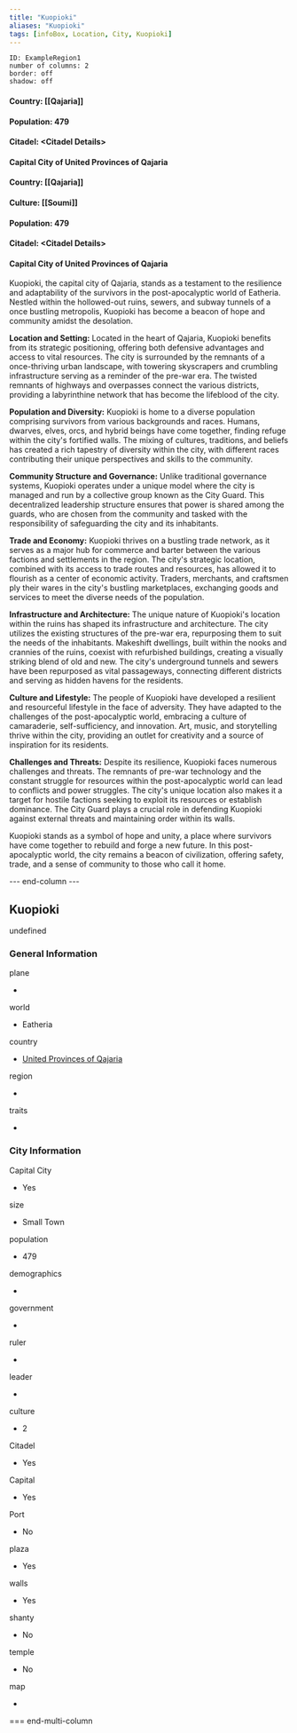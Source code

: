```yaml
---
title: "Kuopioki"
aliases: "Kuopioki"
tags: [infoBox, Location, City, Kuopioki]
---
```


```start-multi-column  
ID: ExampleRegion1  
number of columns: 2  
border: off
shadow: off
```

#### Country: [[Qajaria]]

#### Population: 479

#### Citadel: &lt;Citadel Details&gt;

#### Capital City of United Provinces of Qajaria



#### Country: [[Qajaria]]

#### Culture: [[Soumi]]

#### Population: 479

#### Citadel: &lt;Citadel Details&gt;

#### Capital City of United Provinces of Qajaria

Kuopioki, the capital city of Qajaria, stands as a testament to the resilience and adaptability of the survivors in the post-apocalyptic world of Eatheria. Nestled within the hollowed-out ruins, sewers, and subway tunnels of a once bustling metropolis, Kuopioki has become a beacon of hope and community amidst the desolation.

**Location and Setting:** Located in the heart of Qajaria, Kuopioki benefits from its strategic positioning, offering both defensive advantages and access to vital resources. The city is surrounded by the remnants of a once-thriving urban landscape, with towering skyscrapers and crumbling infrastructure serving as a reminder of the pre-war era. The twisted remnants of highways and overpasses connect the various districts, providing a labyrinthine network that has become the lifeblood of the city.

**Population and Diversity:** Kuopioki is home to a diverse population comprising survivors from various backgrounds and races. Humans, dwarves, elves, orcs, and hybrid beings have come together, finding refuge within the city's fortified walls. The mixing of cultures, traditions, and beliefs has created a rich tapestry of diversity within the city, with different races contributing their unique perspectives and skills to the community.

**Community Structure and Governance:** Unlike traditional governance systems, Kuopioki operates under a unique model where the city is managed and run by a collective group known as the City Guard. This decentralized leadership structure ensures that power is shared among the guards, who are chosen from the community and tasked with the responsibility of safeguarding the city and its inhabitants.

**Trade and Economy:** Kuopioki thrives on a bustling trade network, as it serves as a major hub for commerce and barter between the various factions and settlements in the region. The city's strategic location, combined with its access to trade routes and resources, has allowed it to flourish as a center of economic activity. Traders, merchants, and craftsmen ply their wares in the city's bustling marketplaces, exchanging goods and services to meet the diverse needs of the population.

**Infrastructure and Architecture:** The unique nature of Kuopioki's location within the ruins has shaped its infrastructure and architecture. The city utilizes the existing structures of the pre-war era, repurposing them to suit the needs of the inhabitants. Makeshift dwellings, built within the nooks and crannies of the ruins, coexist with refurbished buildings, creating a visually striking blend of old and new. The city's underground tunnels and sewers have been repurposed as vital passageways, connecting different districts and serving as hidden havens for the residents.

**Culture and Lifestyle:** The people of Kuopioki have developed a resilient and resourceful lifestyle in the face of adversity. They have adapted to the challenges of the post-apocalyptic world, embracing a culture of camaraderie, self-sufficiency, and innovation. Art, music, and storytelling thrive within the city, providing an outlet for creativity and a source of inspiration for its residents.

**Challenges and Threats:** Despite its resilience, Kuopioki faces numerous challenges and threats. The remnants of pre-war technology and the constant struggle for resources within the post-apocalyptic world can lead to conflicts and power struggles. The city's unique location also makes it a target for hostile factions seeking to exploit its resources or establish dominance. The City Guard plays a crucial role in defending Kuopioki against external threats and maintaining order within its walls.

Kuopioki stands as a symbol of hope and unity, a place where survivors have come together to rebuild and forge a new future. In this post-apocalyptic world, the city remains a beacon of civilization, offering safety, trade, and a sense of community to those who call it home.







--- end-column ---
<html>
    <div class="infobox">
        <div class="heading">
            <h2>Kuopioki</h2>
        </div>
    </div>
</html>

undefined

<html>
    <div class="infobox">
        <div class="infobox-group">
            <div class="heading">
                <h3>General Information</h3>
            </div>
            <div class="infobox-datarow">
                <p class="data-heading">plane</p>
                <ul class="data-content">
                    <li></li>
                </ul>
            </div>
            <div class="infobox-datarow">
                <p class="data-heading">world</p>
                <ul class="data-content">
                    <li>Eatheria</li>
                </ul>
            </div>
            <div class="infobox-datarow">
                <p class="data-heading">country</p>
                <ul class="data-content">
                    <li><a href="obsidian://open?vault=pf2eVault&file=zCampaign%2FEatheria%2FLocations%2FCountries%2FQajaria/United Provinces of Qajaria.md">United Provinces of Qajaria</a></li>
                </ul>
            </div>
            <div class="infobox-datarow">
                <p class="data-heading">region</p>
                <ul class="data-content">
                    <li></li>
                </ul>
            </div>
            <div class="infobox-datarow">
                <p class="data-heading">traits</p>
                <ul class="data-content">
                    <li></li>
                </ul>
            </div>
            <div class="heading">
                <h3>City Information</h3>
            </div>
            <div class="infobox-datarow">
                <p class="data-heading">Capital City</p>
                <ul class="data-content">
                    <li>Yes</li>
                </ul>
            </div>
            <div class="infobox-datarow">
                <p class="data-heading">size</p>
                <ul class="data-content">
                    <li>Small Town</li>
                </ul>
            </div>
            <div class="infobox-datarow">
                <p class="data-heading">population</p>
                <ul class="data-content">
                    <li>479</li>
                </ul>
            </div>
            <div class="infobox-datarow">
                <p class="data-heading">demographics</p>
                <ul class="data-content">
                    <li></li>
                </ul>
            </div>
            <div class="infobox-datarow">
                <p class="data-heading">government</p>
                <ul class="data-content">
                    <li></li>
                </ul>
            </div>
            <div class="infobox-datarow">
                <p class="data-heading">ruler</p>
                <ul class="data-content">
                    <li></li>
                </ul>
            </div>
            <div class="infobox-datarow">
                <p class="data-heading">leader</p>
                <ul class="data-content">
                    <li></li>
                </ul>
            </div>
            <div class="infobox-datarow">
                <p class="data-heading">culture</p>
                <ul class="data-content">
                    <li>2</li>
                </ul>
            </div>
            <div class="infobox-datarow">
                <p class="data-heading">Citadel</p>
                <ul class="data-content">
                    <li>Yes</li>
                </ul>
            </div>
            <div class="infobox-datarow">
                <p class="data-heading">Capital</p>
                <ul class="data-content">
                    <li>Yes</li>
                </ul>
            </div>
            <div class="infobox-datarow">
                <p class="data-heading">Port</p>
                <ul class="data-content">
                    <li>No</li>
                </ul>
            </div>
            <div class="infobox-datarow">
                <p class="data-heading">plaza</p>
                <ul class="data-content">
                    <li>Yes</li>
                </ul>
            </div>
            <div class="infobox-datarow">
                <p class="data-heading">walls</p>
                <ul class="data-content">
                    <li>Yes</li>
                </ul>
            </div>
            <div class="infobox-datarow">
                <p class="data-heading">shanty</p>
                <ul class="data-content">
                    <li>No</li>
                </ul>
            </div>
            <div class="infobox-datarow">
                <p class="data-heading">temple</p>
                <ul class="data-content">
                    <li>No</li>
                </ul>
            </div>
            <div class="infobox-datarow">
                <p class="data-heading">map</p>
                <ul class="data-content">
                    <li></li>
                </ul>
            </div>
        </div>
    </div>
</div>
</html>

=== end-multi-column